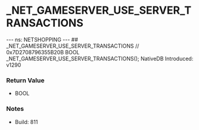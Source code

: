 # _NET_GAMESERVER_USE_SERVER_TRANSACTIONS

--- ns: NETSHOPPING --- ## _NET_GAMESERVER_USE_SERVER_TRANSACTIONS  // 0x7D2708796355B20B BOOL _NET_GAMESERVER_USE_SERVER_TRANSACTIONS();  NativeDB Introduced: v1290

### Return Value
* BOOL

### Notes
* Build: 811

